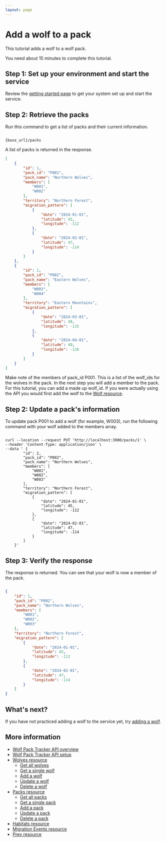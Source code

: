```yaml
---
layout: page
---
```


# Add a wolf to a pack

This tutorial adds a wolf to a wolf pack.

You need about 15 minutes to complete this tutorial.

## Step 1: Set up your environment and start the service

Review the [getting started page](../getting-started.md) to get your system set up and start the service.

## Step 2: Retrieve the packs

Run this command to get a list of packs and their current information. 

```shell

{base_url}/packs
```

A list of packs is returned in the response.  

```json
[
    {
        "id": 1,
        "pack_id": "P001",
        "pack_name": "Northern Wolves",
        "members": [
            "W001",
            "W002"
        ],
        "territory": "Northern Forest",
        "migration_pattern": [
            {
                "date": "2024-01-01",
                "latitude": 45,
                "longitude": -112
            },
            {
                "date": "2024-02-01",
                "latitude": 47,
                "longitude": -114
            }
        ]
    },
    {
        "id": 2,
        "pack_id": "P002",
        "pack_name": "Eastern Wolves",
        "members": [
            "W003",
            "W004"
        ],
        "territory": "Eastern Mountains",
        "migration_pattern": [
            {
                "date": "2024-03-01",
                "latitude": 48,
                "longitude": -115
            },
            {
                "date": "2024-04-01",
                "latitude": 49,
                "longitude": -116
            }
        ]
    }
]
```

Make note of the members of pack_id P001. This is a list of the wolf_ids for the wolves in the pack. 
In the next step you will add a member to the pack. For this tutorial, you can add a made up wolf_id. If you were actually using the API you would first add the wolf to the [Wolf resource](../api/wolves.md).

## Step 2: Update a pack's information

To update pack P001 to add a wolf (for example, W003), run the following command with your wolf added to the members array. 

```shell

curl --location --request PUT 'http://localhost:3000/packs/1' \
--header 'Content-Type: application/json' \
--data ' {
        "id": 2,
        "pack_id": "P002",
        "pack_name": "Northern Wolves",
        "members": [
            "W001",
            "W002",
            "W003"  
        ],
        "territory": "Northern Forest",
        "migration_pattern": [
            {
                "date": "2024-01-01",
                "latitude": 45,
                "longitude": -112
            },
            {
                "date": "2024-02-01",
                "latitude": 47,
                "longitude": -114
            }
        ]
    }'
```

## Step 3: Verify the response

The response is returned. You can see that your wolf is now a member of the pack. 

```json

{
    "id": 1,
    "pack_id": "P002",
    "pack_name": "Northern Wolves",
    "members": [
        "W001",
        "W002",
        "W003"
    ],
    "territory": "Northern Forest",
    "migration_pattern": [
        {
            "date": "2024-01-01",
            "latitude": 45,
            "longitude": -112
        },
        {
            "date": "2024-02-01",
            "latitude": 47,
            "longitude": -114
        }
    ]
}
```

## What's next?

If you have not practiced adding a wolf to the service yet, try [adding a wolf](add-wolf-tutorial.md).


## More information

* [Wolf Pack Tracker API overview](../index.md)
* [Wolf Pack Tracker API setup](../getting-started.md)
* [Wolves resource](../api/wolves.md)
    * [Get all wolves](../api/wolves-get-all.md)
    * [Get a single wolf](../api/wolves-get-single.md)
    * [Add a wolf](../api/wolves-post.md)
    * [Update a wolf](../api/wolves-put.md)
    * [Delete a wolf](../api/wolves-delete.md)
* [Packs resource](../api/packs.md)
    * [Get all packs](../api/packs-get-all.md)
    * [Get a single pack](../api/packs-get-single.md)
    * [Add a pack](../api/packs-post.md)
    * [Update a  pack](../api/packs-put.md)
    * [Delete a pack](../api/packs-delete.md)
* [Habitats resource](../api/habitats.md)
* [Migration Events resource](../api/migration-events.md)
* [Prey resource](../api/prey.md)

